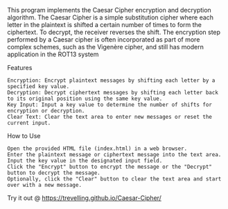 This program implements the Caesar Cipher encryption and decryption algorithm. The Caesar Cipher is a simple substitution cipher where each letter in the plaintext is shifted a certain number of times to form the ciphertext. To decrypt, the receiver reverses the shift. The encryption step performed by a Caesar cipher is often incorporated as part of more complex schemes, such as the Vigenère cipher, and still has modern application in the ROT13 system

Features

    Encryption: Encrypt plaintext messages by shifting each letter by a specified key value.
    Decryption: Decrypt ciphertext messages by shifting each letter back to its original position using the same key value.
    Key Input: Input a key value to determine the number of shifts for encryption or decryption.
    Clear Text: Clear the text area to enter new messages or reset the current input.

How to Use

    Open the provided HTML file (index.html) in a web browser.
    Enter the plaintext message or ciphertext message into the text area.
    Input the key value in the designated input field.
    Click the "Encrypt" button to encrypt the message or the "Decrypt" button to decrypt the message.
    Optionally, click the "Clear" button to clear the text area and start over with a new message.

Try it out @  https://trevelling.github.io/Caesar-Cipher/
